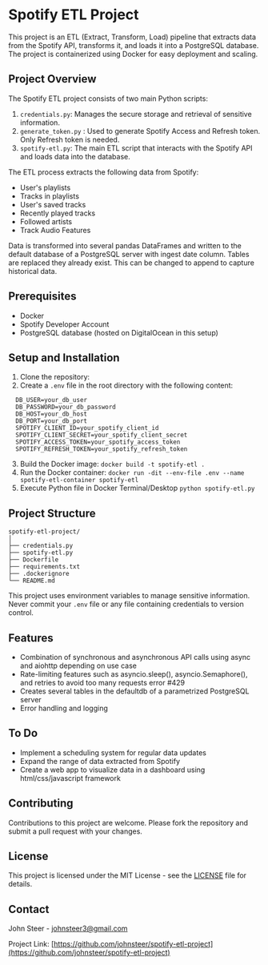 # Spotify ETL Project

This project is an ETL (Extract, Transform, Load) pipeline that extracts data from the Spotify API, transforms it, and loads it into a PostgreSQL database. The project is containerized using Docker for easy deployment and scaling.

## Project Overview

The Spotify ETL project consists of two main Python scripts:

1. `credentials.py`: Manages the secure storage and retrieval of sensitive information.
2. `generate_token.py` : Used to generate Spotify Access and Refresh token. Only Refresh token is needed.
3. `spotify-etl.py`: The main ETL script that interacts with the Spotify API and loads data into the database.

The ETL process extracts the following data from Spotify:
- User's playlists
- Tracks in playlists
- User's saved tracks
- Recently played tracks
- Followed artists
- Track Audio Features

Data is transformed into several pandas DataFrames and written to the default database of a PostgreSQL server with ingest date column. Tables are replaced they already exist. This can be changed to append to capture historical data.
## Prerequisites

- Docker
- Spotify Developer Account
- PostgreSQL database (hosted on DigitalOcean in this setup)

## Setup and Installation

1. Clone the repository:
2. Create a `.env` file in the root directory with the following content:
```
  DB_USER=your_db_user
  DB_PASSWORD=your_db_password
  DB_HOST=your_db_host
  DB_PORT=your_db_port
  SPOTIFY_CLIENT_ID=your_spotify_client_id
  SPOTIFY_CLIENT_SECRET=your_spotify_client_secret
  SPOTIFY_ACCESS_TOKEN=your_spotify_access_token
  SPOTIFY_REFRESH_TOKEN=your_spotify_refresh_token

```
3. Build the Docker image:
`docker build -t spotify-etl .`
4. Run the Docker container:
`docker run -dit --env-file .env --name spotify-etl-container spotify-etl`
5. Execute Python file in Docker Terminal/Desktop
`python spotify-etl.py`
## Project Structure
```
spotify-etl-project/
│
├── credentials.py
├── spotify-etl.py
├── Dockerfile
├── requirements.txt
├── .dockerignore
└── README.md
```
This project uses environment variables to manage sensitive information. Never commit your `.env` file or any file containing credentials to version control.

## Features

- Combination of synchronous and asynchronous API calls using async and aiohttp depending on use case
- Rate-limiting features such as asyncio.sleep(), asyncio.Semaphore(), and retries to avoid too many requests error #429
- Creates several tables in the defaultdb of a parametrized PostgreSQL server
- Error handling and logging

## To Do
- Implement a scheduling system for regular data updates
- Expand the range of data extracted from Spotify
- Create a web app to visualize data in a dashboard using html/css/javascript framework

## Contributing

Contributions to this project are welcome. Please fork the repository and submit a pull request with your changes.

## License

This project is licensed under the MIT License - see the [LICENSE](LICENSE) file for details.

## Contact

John Steer - johnsteer3@gmail.com

Project Link: [https://github.com/johnsteer/spotify-etl-project](https://github.com/johnsteer/spotify-etl-project)



